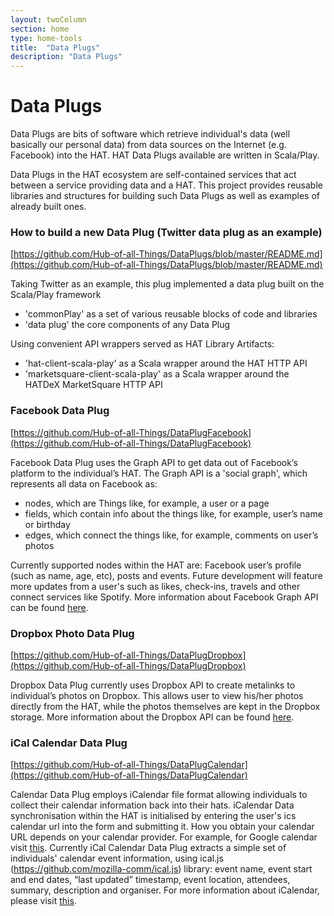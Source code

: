 ```yaml
---
layout: twoColumn
section: home
type: home-tools
title:  "Data Plugs"
description: "Data Plugs"
---
```


# Data Plugs 

Data Plugs are bits of software which retrieve individual's data (well basically our personal data) from data sources on the Internet (e.g. Facebook) into the HAT. HAT Data Plugs available are written in Scala/Play.

Data Plugs in the HAT ecosystem are self-contained services that act between a service providing data and a HAT. This project provides reusable libraries and structures for building such Data Plugs as well as examples of already built ones.

### How to build a new Data Plug (Twitter data plug as an example)

[https://github.com/Hub-of-all-Things/DataPlugs/blob/master/README.md](https://github.com/Hub-of-all-Things/DataPlugs/blob/master/README.md)

Taking Twitter as an example, this plug implemented a data plug built on the Scala/Play framework 

- 'commonPlay' as a set of various reusable blocks of code and libraries
- 'data plug' the core components of any Data Plug

Using convenient API wrappers served as HAT Library Artifacts:

- 'hat-client-scala-play' as a Scala wrapper around the HAT HTTP API
- 'marketsquare-client-scala-play' as a Scala wrapper around the HATDeX MarketSquare HTTP API

### Facebook Data Plug

[https://github.com/Hub-of-all-Things/DataPlugFacebook](https://github.com/Hub-of-all-Things/DataPlugFacebook)

Facebook Data Plug uses the Graph API to get data out of Facebook’s platform to the individual’s HAT. The Graph API is a 'social graph', which represents all data on Facebook as:
* nodes, which are Things like, for example, a user or a page
* fields, which contain info about the things like, for example, user’s name or birthday
* edges, which connect the things like, for example, comments on user’s photos

Currently supported nodes within the HAT are: Facebook user’s profile (such as name, age, etc), posts and events. Future development will feature more updates from a user's such as likes, check-ins, travels and other connect services like Spotify. More information about Facebook Graph API can be found [here](https://developers.facebook.com/docs/graph-api/reference).

### Dropbox Photo Data Plug

[https://github.com/Hub-of-all-Things/DataPlugDropbox](https://github.com/Hub-of-all-Things/DataPlugDropbox)

Dropbox Data Plug currently uses Dropbox API to create metalinks to individual’s photos on Dropbox. This allows user to view his/her photos directly from the HAT, while the photos themselves are kept in the Dropbox storage. More information about the Dropbox API can be found [here](https://www.dropbox.com/developers/documentation/http/documentation).

### iCal Calendar Data Plug

[https://github.com/Hub-of-all-Things/DataPlugCalendar](https://github.com/Hub-of-all-Things/DataPlugCalendar)

Calendar Data Plug employs iCalendar file format allowing individuals to collect their calendar information back into their hats. iCalendar Data synchronisation within the HAT is initialised by entering the user's ics calendar url into the form and submitting it. How you obtain your calendar URL depends on your calendar provider. For example, for Google calendar visit [this](https://support.google.com/calendar/answer/37648?hl=en). Currently iCal Calendar Data Plug extracts a simple set of individuals' calendar event information, using ical.js (https://github.com/mozilla-comm/ical.js) library: event name, event start and end dates, “last updated” timestamp, event location, attendees, summary, description and organiser. For more information about iCalendar, please visit [this](https://en.wikipedia.org/wiki/ICalendar).

